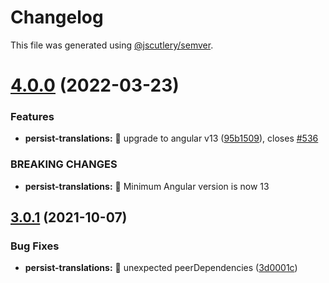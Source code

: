 # Changelog

This file was generated using [@jscutlery/semver](https://github.com/jscutlery/semver).

# [4.0.0](https://github.com/ngneat/transloco/compare/transloco-persist-translations-3.0.1...transloco-persist-translations-4.0.0) (2022-03-23)

### Features

- **persist-translations:** 🎸 upgrade to angular v13 ([95b1509](https://github.com/ngneat/transloco/commit/95b1509034c8507002514a560e0b811f8a2acf9f)), closes [#536](https://github.com/ngneat/transloco/issues/536)

### BREAKING CHANGES

- **persist-translations:** 🧨 Minimum Angular version is now 13

## [3.0.1](https://github.com/ngneat/transloco/compare/transloco-persist-translations-3.0.0...transloco-persist-translations-3.0.1) (2021-10-07)

### Bug Fixes

- **persist-translations:** 🐛 unexpected peerDependencies ([3d0001c](https://github.com/ngneat/transloco/commit/3d0001c850727ab6844e379dd94355a6388b7f26))
